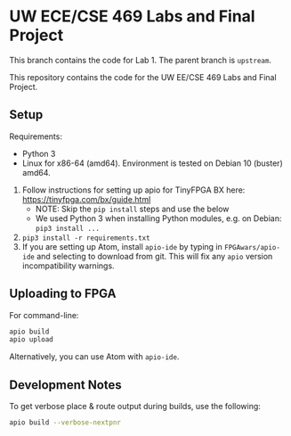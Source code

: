 # UW ECE/CSE 469 Labs and Final Project

This branch contains the code for Lab 1. The parent branch is `upstream`.

This repository contains the code for the UW EE/CSE 469 Labs and Final Project.

## Setup

Requirements:

* Python 3
* Linux for x86-64 (amd64). Environment is tested on Debian 10 (buster) amd64.

1. Follow instructions for setting up apio for TinyFPGA BX here: https://tinyfpga.com/bx/guide.html
	* NOTE: Skip the `pip install` steps and use the below
	* We used Python 3 when installing Python modules, e.g. on Debian: `pip3 install ...`
2. `pip3 install -r requirements.txt`
3. If you are setting up Atom, install `apio-ide` by typing in `FPGAwars/apio-ide` and selecting to download from git. This will fix any `apio` version incompatibility warnings.

## Uploading to FPGA

For command-line:

```sh
apio build
apio upload
```

Alternatively, you can use Atom with `apio-ide`.

## Development Notes

To get verbose place & route output during builds, use the following:

```sh
apio build --verbose-nextpnr
```
